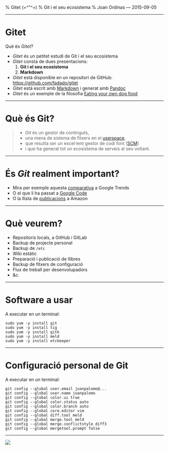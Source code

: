 % Gitet (=\^"\^=)
% Git i el seu ecosistema
% Joan Ordinas &mdash; 2015-09-05

------------------------------------------------------------------------

# Gitet

Què ès _Gitet_?

- _Gitet_ és un petitet estudi de Git i el seu ecosistema
- _Gitet_ consta de dues presentacions:
    1. **Git i el seu ecosistema**
    2. **Markdown**
- _Gitet_ està disponible en un repositori de GitHub: <https://github.com/fadado/gitet>
- _Gitet_ està escrit amb [Markdown](http://daringfireball.net/projects/markdown/) i generat amb [Pandoc](http://pandoc.org/)
- _Gitet_ és un exemple de la filosofia [Eating your own dog food](https://en.wikipedia.org/wiki/Eating_your_own_dog_food)

------------------------------------------------------------------------

# Què és Git?

>- _Git_ és un gestor de continguts,
>- una mena de sistema de fitxers en el [userspace](https://en.wikipedia.org/wiki/User_space),
>- que resulta ser un excel·lent gestor de codi font ([SCM](https://en.wikipedia.org/wiki/Version_control))
>- i que ha generat tot un ecosistema de serveis al seu voltant.

------------------------------------------------------------------------

# És _Git_ realment important?

- Mira per exemple aquesta [comparativa](http://tinyurl.com/nr6grb3) a Google Trends
- O el que li ha passat a [Google Code](http://www.engadget.com/2015/03/13/google-code-closing/)
- O la llista de [publicacions](http://tinyurl.com/pn79lgc) a Amazon

------------------------------------------------------------------------

# Què veurem?

- Repositoris locals, a GitHub i GitLab
- Backup de projecte personal
- Backup de `/etc`
- Wiki estàtic
- Preparació i publicació de llibres
- Backup de fitxers de configuració
- Flux de treball per desenvolupadors
- &c.

------------------------------------------------------------------------

# Software a usar

A executar en un terminal:

    sudo yum -y install git
    sudo yum -y install tig
    sudo yum -y install gitk
    sudo yum -y install meld
    sudo yum -y install etckeeper

------------------------------------------------------------------------

# Configuració personal de Git

A executar en un terminal:

    git config --global user.email juanpalomo@...
    git config --global user.name juanpalomo
    git config --global color.ui true
    git config --global color.status auto
    git config --global color.branch auto
    git config --global core.editor vim
    git config --global diff.tool meld
    git config --global merge.tool meld
    git config --global merge.conflictstyle diff3
    git config --global mergetool.prompt false

------------------------------------------------------------------------

![](http://memecrunch.com/meme/IR0M/that-s-all-folks/image.jpg)

<!--
vim:syntax=markdown:et:ts=4:sw=4:ai
-->
